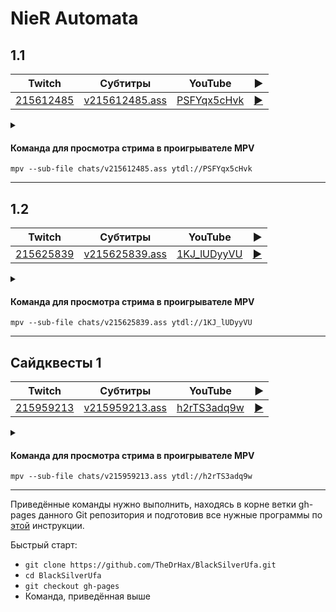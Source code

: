 <!-- video.js -->
<link href="https://cdnjs.cloudflare.com/ajax/libs/video.js/6.3.3/video-js.css" rel="stylesheet">
<script src="https://cdnjs.cloudflare.com/ajax/libs/video.js/6.3.3/video.js"></script>
<!-- videojs-youtube -->
<script src="https://cdnjs.cloudflare.com/ajax/libs/videojs-youtube/2.4.1/Youtube.js"></script>
<!-- libjass -->
<link href="https://cdn.jsdelivr.net/npm/libjass@0.11.0/libjass.css" rel="stylesheet">
<script src="https://cdn.jsdelivr.net/npm/libjass@0.11.0/libjass.js"></script>
<!-- videojs-ass -->
<link href="https://cdn.jsdelivr.net/npm/videojs-ass@0.8.0/src/videojs.ass.css" rel="stylesheet">
<script src="https://cdn.jsdelivr.net/npm/videojs-ass@0.8.0/src/videojs.ass.js"></script>
<!-- videojs-resolution-switcher -->
<script src="https://cdn.jsdelivr.net/npm/videojs-resolution-switcher@0.4.2/lib/videojs-resolution-switcher.min.js"></script>

<script>
function createPlayer(id, youtube, twitch) {
  videojs(id, {
    controls: true,
    nativeControlsForTouch: false,
    width: 640,
    height: 360,
    fluid: true,
    plugins: {
      ass: {
        src: ["../chats/v" + twitch + ".ass"],
        delay: -0.1,
      },
      videoJsResolutionSwitcher: {
        default: 'high',
        dynamicLabel: true
      }
    },
    techOrder: ["youtube"],
    sources: [{
      "type": "video/youtube",
      "src": "https://www.youtube.com/watch?v=" + youtube
    }]
  });
}
</script>

<style>
  .main-content {
    padding: 2rem;
    max-width: 72rem;
  }
</style>

# NieR Automata

## 1.1

| Twitch | Субтитры | YouTube | ▶ |
| ------ | -------- | ------- | - |
| [215612485](https://www.twitch.tv/videos/215612485) | [v215612485.ass](../chats/v215612485.ass) | [PSFYqx5cHvk](https://www.youtube.com/watch?v=PSFYqx5cHvk) | <a href="/src/player.html?v=PSFYqx5cHvk&s=215612485" onclick="return openPlayer215612485()">▶</a> |

<script>
  function openPlayer215612485() {
    createPlayer("player-PSFYqx5cHvk", "PSFYqx5cHvk", "215612485");
    document.getElementById("spoiler-PSFYqx5cHvk").click();
    return false;
  }
</script>

<details>
  <summary id="spoiler-PSFYqx5cHvk"></summary>

  <div class="player-wrapper" style="margin-top: 32px">
    <video
      id="player-PSFYqx5cHvk"
      class="video-js vjs-default-skin vjs-big-play-centered" />
  </div>
</details>

#### Команда для просмотра стрима в проигрывателе MPV

```
mpv --sub-file chats/v215612485.ass ytdl://PSFYqx5cHvk
```

----
## 1.2

| Twitch | Субтитры | YouTube | ▶ |
| ------ | -------- | ------- | - |
| [215625839](https://www.twitch.tv/videos/215625839) | [v215625839.ass](../chats/v215625839.ass) | [1KJ_lUDyyVU](https://www.youtube.com/watch?v=1KJ_lUDyyVU) | <a href="/src/player.html?v=1KJ_lUDyyVU&s=215625839" onclick="return openPlayer215625839()">▶</a> |

<script>
  function openPlayer215625839() {
    createPlayer("player-1KJ_lUDyyVU", "1KJ_lUDyyVU", "215625839");
    document.getElementById("spoiler-1KJ_lUDyyVU").click();
    return false;
  }
</script>

<details>
  <summary id="spoiler-1KJ_lUDyyVU"></summary>

  <div class="player-wrapper" style="margin-top: 32px">
    <video
      id="player-1KJ_lUDyyVU"
      class="video-js vjs-default-skin vjs-big-play-centered" />
  </div>
</details>

#### Команда для просмотра стрима в проигрывателе MPV

```
mpv --sub-file chats/v215625839.ass ytdl://1KJ_lUDyyVU
```

----
## Сайдквесты 1

| Twitch | Субтитры | YouTube | ▶ |
| ------ | -------- | ------- | - |
| [215959213](https://www.twitch.tv/videos/215959213) | [v215959213.ass](../chats/v215959213.ass) | [h2rTS3adq9w](https://www.youtube.com/watch?v=h2rTS3adq9w) | <a href="/src/player.html?v=h2rTS3adq9w&s=215959213" onclick="return openPlayer215959213()">▶</a> |

<script>
  function openPlayer215959213() {
    createPlayer("player-h2rTS3adq9w", "h2rTS3adq9w", "215959213");
    document.getElementById("spoiler-h2rTS3adq9w").click();
    return false;
  }
</script>

<details>
  <summary id="spoiler-h2rTS3adq9w"></summary>

  <div class="player-wrapper" style="margin-top: 32px">
    <video
      id="player-h2rTS3adq9w"
      class="video-js vjs-default-skin vjs-big-play-centered" />
  </div>
</details>

#### Команда для просмотра стрима в проигрывателе MPV

```
mpv --sub-file chats/v215959213.ass ytdl://h2rTS3adq9w
```

----

Приведённые команды нужно выполнить, находясь в корне ветки gh-pages данного Git репозитория и подготовив все нужные программы по [этой](../tutorials/watch-online.md) инструкции.

Быстрый старт:
* `git clone https://github.com/TheDrHax/BlackSilverUfa.git`
* `cd BlackSilverUfa`
* `git checkout gh-pages`
* Команда, приведённая выше

